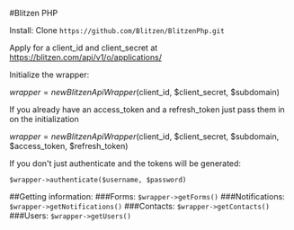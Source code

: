 #Blitzen PHP

Install:
Clone ```https://github.com/Blitzen/BlitzenPhp.git```

Apply for a client_id and client_secret at https://blitzen.com/api/v1/o/applications/

Initialize the wrapper:

$wrapper = new BlitzenApiWrapper($client_id, $client_secret, $subdomain)

If you already have an access_token and a refresh_token just pass them in on the initialization

$wrapper = new BlitzenApiWrapper($client_id, $client_secret, $subdomain, $access_token, $refresh_token)

If you don't just authenticate and the tokens will be generated:

```$wrapper->authenticate($username, $password)```

##Getting information:
###Forms:
```$wrapper->getForms()```
###Notifications:
```$wrapper->getNotifications()```
###Contacts:
```$wrapper->getContacts()```
###Users:
```$wrapper->getUsers()```

